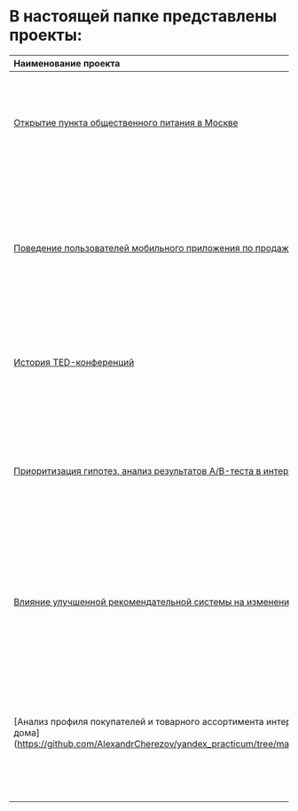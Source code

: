 # В настоящей папке представлены проекты:
Наименование проекта | Описание| Стек |
|:-----|:----|:----|
[Открытие пункта общественного питания в Москве](https://github.com/AlexandrCherezov/yandex_practicum/tree/main/Public_catering)| Представление рекомендации заказчику касательно категории заведения и его локации. Формирование презентации. |Python, pandas, folium, seaborn, matplotlib, plotly, numpy, scipy, PowerPoint  |
[Поведение пользователей мобильного приложения по продаже продукты питания](https://github.com/AlexandrCherezov/yandex_practicum/tree/main/Mobile_app)| Анализ данных, полученных при проведении A/A/B-эксперимента. Анализ воронки продаж и воронки событий. Выявление аномальных значений. Проведение статистических тестов. | Python, pandas, seaborn, matplotlib, plotly, numpy, scipy|
[История TED-конференций](https://github.com/AlexandrCherezov/yandex_practicum/tree/main/Conference_history) | Выявление и визуализация зависимостей, используя Tableau. Формирование дашбордов и презентации|Python, Tableau, PowerPoint|
[Приоритизация гипотез, анализ результатов A/B-теста в интернет-магазине.](https://github.com/AlexandrCherezov/yandex_practicum/tree/main/Online_store) | Определение аномальных пользователей и аномальных заказов. Расчет статистической значимости различий между группами по «сырым» и «очищенным» данным. | Python, pandas, seaborn, matplotlib, Python.display, numpy, datetime, scipy|
[Влияние улучшенной рекомендательной системы на изменения продаж в интернет-магазине.](https://github.com/AlexandrCherezov/yandex_practicum/tree/main/AB_test_and_data_processing) | Проверка корректность проведения А/В теста. Изучение данные о пользовательской активности. Исследовательский анализ данных. Оценка результатов А/В теста | Python, pandas, plotly, matplotlib, scipy, numpy
[Анализ профиля покупателей и товарного ассортимента интернет-магазина товаров для дома](https://github.com/AlexandrCherezov/yandex_practicum/tree/main/Profile_of_online_store_buyers} | Сегментация покупателей по профилю потребления на основе истории их покупок. Исследовательский анализ данных. Формулировка и проверка статистических гипотез. | 

